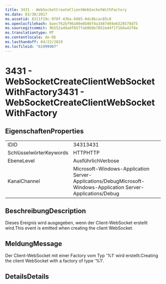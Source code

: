 ```yaml
---
title: 3431 - WebSocketCreateClientWebSocketWithFactory
ms.date: 03/30/2017
ms.assetid: 8311f19c-970f-436a-b985-0dc8bcac85c0
ms.openlocfilehash: baecf62bf96a90e8b86f4a3487404e6328578d75
ms.sourcegitcommit: 9b552addadfb57fab0b9e7852ed4f1f1b8a42f8e
ms.translationtype: MT
ms.contentlocale: de-DE
ms.lasthandoff: 04/23/2019
ms.locfileid: "61999907"
---
```

# <a name="3431---websocketcreateclientwebsocketwithfactory"></a><span data-ttu-id="b5bdd-102">3431 - WebSocketCreateClientWebSocketWithFactory</span><span class="sxs-lookup"><span data-stu-id="b5bdd-102">3431 - WebSocketCreateClientWebSocketWithFactory</span></span>
## <a name="properties"></a><span data-ttu-id="b5bdd-103">Eigenschaften</span><span class="sxs-lookup"><span data-stu-id="b5bdd-103">Properties</span></span>  
  
|||  
|-|-|  
|<span data-ttu-id="b5bdd-104">ID</span><span class="sxs-lookup"><span data-stu-id="b5bdd-104">ID</span></span>|<span data-ttu-id="b5bdd-105">3431</span><span class="sxs-lookup"><span data-stu-id="b5bdd-105">3431</span></span>|  
|<span data-ttu-id="b5bdd-106">Schlüsselwörter</span><span class="sxs-lookup"><span data-stu-id="b5bdd-106">Keywords</span></span>|<span data-ttu-id="b5bdd-107">HTTP</span><span class="sxs-lookup"><span data-stu-id="b5bdd-107">HTTP</span></span>|  
|<span data-ttu-id="b5bdd-108">Ebene</span><span class="sxs-lookup"><span data-stu-id="b5bdd-108">Level</span></span>|<span data-ttu-id="b5bdd-109">Ausführlich</span><span class="sxs-lookup"><span data-stu-id="b5bdd-109">Verbose</span></span>|  
|<span data-ttu-id="b5bdd-110">Kanal</span><span class="sxs-lookup"><span data-stu-id="b5bdd-110">Channel</span></span>|<span data-ttu-id="b5bdd-111">Microsoft-Windows-Application Server-Applications/Debug</span><span class="sxs-lookup"><span data-stu-id="b5bdd-111">Microsoft-Windows-Application Server-Applications/Debug</span></span>|  
  
## <a name="description"></a><span data-ttu-id="b5bdd-112">Beschreibung</span><span class="sxs-lookup"><span data-stu-id="b5bdd-112">Description</span></span>  
 <span data-ttu-id="b5bdd-113">Dieses Ereignis wird ausgegeben, wenn der Client-WebSocket erstellt wird.</span><span class="sxs-lookup"><span data-stu-id="b5bdd-113">This event is emitted when creating the client WebSocket.</span></span>  
  
## <a name="message"></a><span data-ttu-id="b5bdd-114">Meldung</span><span class="sxs-lookup"><span data-stu-id="b5bdd-114">Message</span></span>  
 <span data-ttu-id="b5bdd-115">Der Client-WebSocket mit einer Factory vom Typ '%1' wird erstellt.</span><span class="sxs-lookup"><span data-stu-id="b5bdd-115">Creating the client WebSocket with a factory of type '%1'.</span></span>  
  
## <a name="details"></a><span data-ttu-id="b5bdd-116">Details</span><span class="sxs-lookup"><span data-stu-id="b5bdd-116">Details</span></span>
